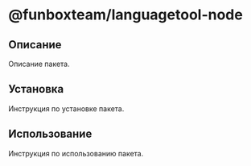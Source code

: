 # @funboxteam/languagetool-node

## Описание

Описание пакета.

## Установка

Инструкция по установке пакета.

## Использование

Инструкция по использованию пакета.
